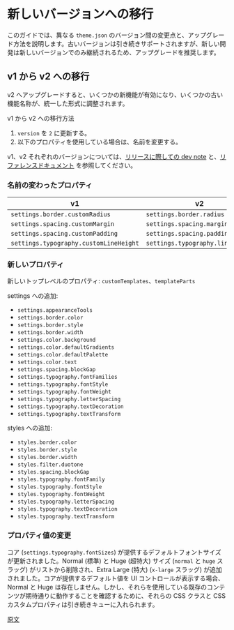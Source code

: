 <!-- 
# Migrating to Newer Versions
 -->
# 新しいバージョンへの移行

<!-- 
This guide documents the changes between different `theme.json` versions and how to upgrade. Using older versions will continue to be supported. Upgrading is recommended because new development will continue in the newer versions.
 -->
このガイドでは、異なる `theme.json` のバージョン間の変更点と、アップグレード方法を説明します。古いバージョンは引き続きサポートされますが、新しい開発は新しいバージョンでのみ継続されるため、アップグレードを推奨します。

<!-- 
## Migrating from v1 to v2
 -->
## v1 から v2 への移行

<!-- 
Upgrading to v2 enables some new features and adjusts the naming of some old features to be more consistent with one another.
 -->
v2 へアップグレードすると、いくつかの新機能が有効になり、いくつかの古い機能名称が、統一した形式に調整されます。

<!-- 
How to migrate from v1 to v2:
 -->
v1 から v2 への移行方法

<!-- 
1. Update `version` to `2`.
2. Rename the properties that were updated (see below) if you're using them.
 -->
1. `version` を `2` に更新する。
2. 以下のプロパティを使用している場合は、名前を変更する。

<!-- 
Refer to the [dev note for the release](https://make.wordpress.org/core/2022/01/08/updates-for-settings-styles-and-theme-json/) and the [reference documents](/docs/reference-guides/theme-json-reference/README.md) for the respective v1 and v2 versions.
 -->
v1、v2 それぞれのバージョンについては、[リリースに際しての dev note](https://make.wordpress.org/core/2022/01/08/updates-for-settings-styles-and-theme-json/) と、[リファレンスドキュメント](https://ja.wordpress.org/team/handbook/block-editor/reference-guides/theme-json-reference/) を参照してください。

<!-- 
### Renamed properties
 -->
### 名前の変わったプロパティ

| v1                                         | v2                                   |
| ------------------------------------------ | ------------------------------------ |
| `settings.border.customRadius`             | `settings.border.radius`             |
| `settings.spacing.customMargin`            | `settings.spacing.margin`            |
| `settings.spacing.customPadding`           | `settings.spacing.padding`           |
| `settings.typography.customLineHeight`     | `settings.typography.lineHeight`     |

<!-- 
### New properties
 -->
### 新しいプロパティ
<!-- 
New top-level properties: `customTemplates`, `templateParts`.
 -->
新しいトップレベルのプロパティ: `customTemplates`、`templateParts`

<!-- 
Additions to settings:
 -->
settings への追加:

- `settings.appearanceTools`
- `settings.border.color`
- `settings.border.style`
- `settings.border.width`
- `settings.color.background`
- `settings.color.defaultGradients`
- `settings.color.defaultPalette`
- `settings.color.text`
- `settings.spacing.blockGap`
- `settings.typography.fontFamilies`
- `settings.typography.fontStyle`
- `settings.typography.fontWeight`
- `settings.typography.letterSpacing`
- `settings.typography.textDecoration`
- `settings.typography.textTransform`
<!-- 
Additions to styles:
 -->
styles への追加:

- `styles.border.color`
- `styles.border.style`
- `styles.border.width`
- `styles.filter.duotone`
- `styles.spacing.blockGap`
- `styles.typography.fontFamily`
- `styles.typography.fontStyle`
- `styles.typography.fontWeight`
- `styles.typography.letterSpacing`
- `styles.typography.textDecoration`
- `styles.typography.textTransform`
<!-- 
### Changes to property values
 -->
### プロパティ値の変更
<!-- 
The default font sizes provided by core (`settings.typography.fontSizes`) have been updated. The Normal and Huge sizes (with `normal` and `huge` slugs) have been removed from the list, and Extra Large (`x-large` slug) has been added. When the UI controls show the default values provided by core, Normal and Huge will no longer be present. However, their CSS classes and CSS Custom Properties are still enqueued to make sure existing content that uses them still works as expected.
 -->
コア (`settings.typography.fontSizes`) が提供するデフォルトフォントサイズが更新されました。Normal (標準) と Huge (超特大) サイズ (`normal` と `huge` スラッグ) がリストから削除され、Extra Large (特大) (`x-large` スラッグ) が追加されました。コアが提供するデフォルト値を UI コントロールが表示する場合、Normal と Huge は存在しません。しかし、それらを使用している既存のコンテンツが期待通りに動作することを確認するために、それらの CSS クラスと CSS カスタムプロパティは引き続きキューに入れられます。

[原文](https://github.com/WordPress/gutenberg/blob/trunk/docs/reference-guides/theme-json-reference/theme-json-migrations.md)